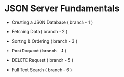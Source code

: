 # JSON Server Fundamentals

- Creating a JSON Database ( branch - 1 )

- Fetching Data ( branch - 2 )

- Sorting & Ordering ( branch - 3 )

- Post Request ( branch - 4 )

- DELETE Request ( branch - 5 )

- Full Text Search ( branch - 6 )

